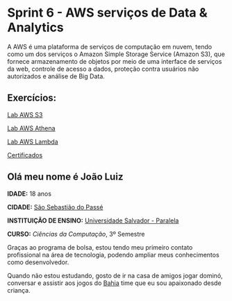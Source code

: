 # Sprint 6 - AWS serviços de Data & Analytics
A AWS é uma plataforma de serviços de computação em nuvem, tendo como um dos serviços o Amazon Simple Storage Service (Amazon S3), que fornece armazenamento de objetos por meio de uma interface de serviços da web, controle de acesso a dados, proteção contra usuários não autorizados e análise de Big Data.

## Exercícios:

[Lab AWS S3](https://github.com/JLPS22/Compass/blob/master/Sprint_6/Exercicios/Lab_AWS_S3.md)

[Lab AWS Athena](https://github.com/JLPS22/Compass/blob/master/Sprint_6/Exercicios/Lab_AWS_Athena.md)

[Lab AWS Lambda](https://github.com/JLPS22/Compass/blob/master/Sprint_6/Exercicios/Lab_AWS_Lambda.md)

[Certificados](https://github.com/JLPS22/Compass/tree/master/Sprint_6/Certificados)

## Olá meu nome é João Luiz 

**IDADE:** 18 anos

**CIDADE:** [São Sebastião do Passé](https://www.google.com/maps/place/S%C3%A3o+Sebasti%C3%A3o+do+Pass%C3%A9,+BA,+43850-000/@-12.5181017,-38.5017501,14.25z/data=!4m15!1m8!3m7!1s0x7167cd60e176027:0x11ac7f04f52577a6!2zU8OjbyBTZWJhc3Rpw6NvIGRvIFBhc3PDqSwgQkEsIDQzODUwLTAwMA!3b1!8m2!3d-12.5127094!4d-38.4908644!16s%2Fg%2F11bxfw6pw5!3m5!1s0x7167cd60e176027:0x11ac7f04f52577a6!8m2!3d-12.5127094!4d-38.4908644!16s%2Fg%2F11bxfw6pw5?entry=ttu)

**INSTITUIÇÃO DE ENSINO:** [Universidade Salvador - Paralela](https://www.unifacs.br/unidades/)

**CURSO:** *Ciências da Computação*, 3º Semestre

Graças ao programa de bolsa, estou tendo meu primeiro contato profissional na área de tecnologia, podendo ampliar meus conhecimentos como desenvolvedor.

Quando não estou estudando, gosto de ir na casa de amigos jogar dominó, conversar e assistir aos jogos do [Bahia](https://www.google.com/search?q=Esporte+Clube+Bahia&sxsrf=AB5stBijjU3Wap3kx2-ERvtQv14b7MmRWg%3A1689964484663&ei=xM-6ZJuHKKeo1sQPtbuKsAk&ved=0ahUKEwib-ammuKCAAxUnlJUCHbWdApYQ4dUDCBA&uact=5&oq=Esporte+Clube+Bahia&gs_lp=Egxnd3Mtd2l6LXNlcnAiE0VzcG9ydGUgQ2x1YmUgQmFoaWEyDBAjGIoFGCcYRhj9ATINEC4YgwEYsQMYigUYQzIFEAAYgAQyCBAAGIAEGMsBMgUQABiABDIIEAAYgAQYywEyBRAuGIAEMgUQABiABDIFEAAYgAQyBRAAGIAEMhwQLhiDARixAxiKBRhDGJcFGNwEGN4EGOAE2AEDSKtvUOgeWOdgcAF4AZABAJgBngGgAb4GqgEDMC42uAEDyAEA-AEBwgIKEAAYRxjWBBiwA8ICChAAGIoFGLADGEPCAg4QABjkAhjWBBiwA9gBAcICEBAuGIoFGMgDGLADGEPYAQLCAgcQIxixAhgnwgIHEAAYgAQYCsICBxAuGIAEGArCAgwQIxixAhgnGEYY_QHCAgwQIxiwAhgnGEYY_QHCAg0QLhgNGIMBGLEDGIAEwgIHEAAYDRiABMICBxAuGA0YgATCAhwQLhgNGIMBGLEDGIAEGJcFGNwEGN4EGOAE2AED4gMEGAAgQYgGAZAGE7oGBggBEAEYCboGBggCEAEYCLoGBggDEAEYFA&sclient=gws-wiz-serp) time que eu sou apaixonado desde criança.
